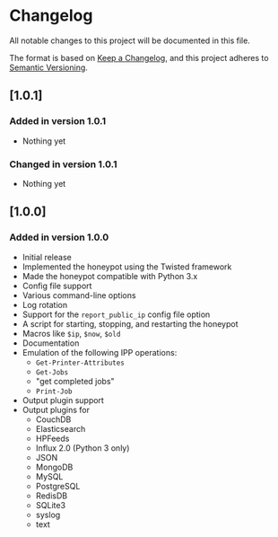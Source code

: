 # Changelog

All notable changes to this project will be documented in this file.

The format is based on [Keep a Changelog](https://keepachangelog.com/en/1.0.0/),
and this project adheres to [Semantic Versioning](https://semver.org/spec/v2.0.0.html).

## [1.0.1]

### Added in version 1.0.1

* Nothing yet

### Changed in version 1.0.1

* Nothing yet

## [1.0.0]

### Added in version 1.0.0

* Initial release
* Implemented the honeypot using the Twisted framework
* Made the honeypot compatible with Python 3.x
* Config file support
* Various command-line options
* Log rotation
* Support for the `report_public_ip` config file option
* A script for starting, stopping, and restarting the honeypot
* Macros like `$ip`, `$now`, `$old`
* Documentation
* Emulation of the following IPP operations:
  * `Get-Printer-Attributes`
  * `Get-Jobs`
  * "get completed jobs"
  * `Print-Job`
* Output plugin support
* Output plugins for
  * CouchDB
  * Elasticsearch
  * HPFeeds
  * Influx 2.0 (Python 3 only)
  * JSON
  * MongoDB
  * MySQL
  * PostgreSQL
  * RedisDB
  * SQLite3
  * syslog
  * text
